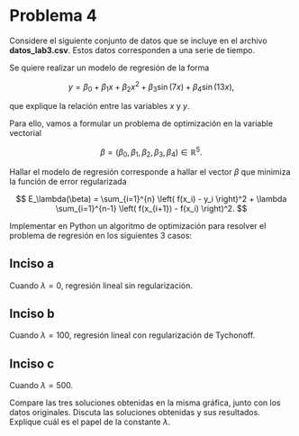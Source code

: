 # Problema 4

Considere el siguiente conjunto de datos que se incluye en el archivo **datos_lab3.csv**. Estos datos corresponden a una serie de tiempo.

Se quiere realizar un modelo de regresión de la forma

$$
y = \beta_0 + \beta_1 x + \beta_2 x^2 + \beta_3 \sin(7x) + \beta_4 \sin(13x),
$$

que explique la relación entre las variables $x$ y $y$.

Para ello, vamos a formular un problema de optimización en la variable vectorial

$$
\beta = (\beta_0, \beta_1, \beta_2, \beta_3, \beta_4) \in \mathbb{R}^5.
$$

Hallar el modelo de regresión corresponde a hallar el vector $\beta$ que minimiza la función de error regularizada

$$
E_\lambda(\beta) = \sum_{i=1}^{n} \left( f(x_i) - y_i \right)^2 + \lambda \sum_{i=1}^{n-1} \left( f(x_{i+1}) - f(x_i) \right)^2.
$$

Implementar en Python un algoritmo de optimización para resolver el problema de regresión en los siguientes 3 casos:

## Inciso a

Cuando $\lambda = 0$, regresión lineal sin regularización.

## Inciso b

Cuando $\lambda = 100$, regresión lineal con regularización de Tychonoff.

## Inciso c

Cuando $\lambda = 500$.

Compare las tres soluciones obtenidas en la misma gráfica, junto con los datos originales. Discuta las soluciones obtenidas y sus resultados. Explique cuál es el papel de la constante $\lambda$.
